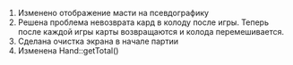 ﻿1. Изменено отображение масти на псевдографику
2. Решена проблема невозврата кард в колоду после игры. Теперь после каждой игры карты возвращаются и колода перемешивается.
3. Сделана очистка экрана в начале партии
4. Изменена Hand::getTotal()